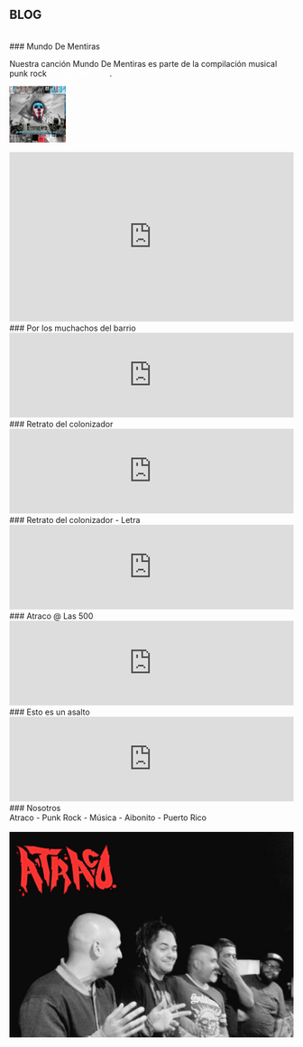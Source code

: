 
## BLOG
<br />
### Mundo De Mentiras

Nuestra canción Mundo De Mentiras es parte de la compilación musical punk rock <a style="color:#fff;" href="https://soundcloud.com/el-esperanto-830244470">El Esperanto P.R</a>.

<a href="https://soundcloud.com/el-esperanto-830244470"><img style="width:100px;height:100px;" src="comp.jpg" alt="Compilación musical El Esperanto P.R" /></a>


<iframe id="sc1" width="100%" height="300" scrolling="no" frameborder="no" allow="autoplay" src="https://w.soundcloud.com/player/?url=https%3A//api.soundcloud.com/tracks/736071229&color=%23ff5500&auto_play=false&hide_related=false&show_comments=true&show_user=true&show_reposts=false&show_teaser=true&visual=true"></iframe>



<br />
### Por los muchachos del barrio

<iframe id="yt1" style="width:100%;" src="https://www.youtube.com/embed/rg_DoeKLISE" frameborder="0" allowfullscreen></iframe>
<br />
### Retrato del colonizador

<iframe id="yt2" style="width:100%;" src="https://www.youtube.com/embed/dtt1_vKqvAs" frameborder="0" allowfullscreen></iframe>
<br />
### Retrato del colonizador - Letra

<iframe id="yt3" style="width:100%;" src="https://www.youtube.com/embed/OXx7bF2czyw" frameborder="0" allowfullscreen></iframe>
<br />
### Atraco @ Las 500

<iframe id="yt4" style="width:100%;" src="https://www.youtube.com/embed/lpkljcw92rA" frameborder="0" allowfullscreen></iframe>
<br />
### Esto es un asalto

<iframe id="yt5" style="width:100%;" src="https://www.youtube.com/embed/rt5iJaDQTMo" frameborder="0" allowfullscreen></iframe>
<br />
### Nosotros
<br />
Atraco - Punk Rock - Música - Aibonito - Puerto Rico <br /> <br />
<img src="nosotros.png" alt="Integrantes ATRACO"/>


